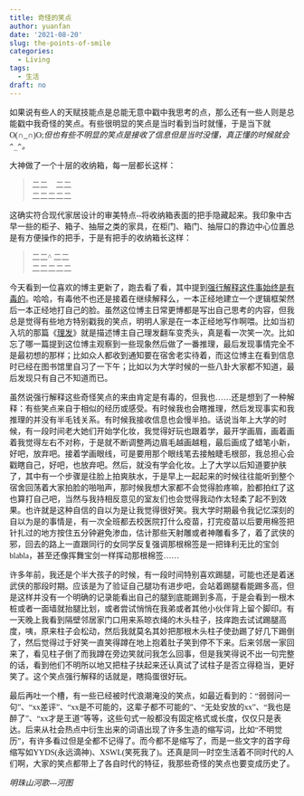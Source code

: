 ```yaml
---
title: 奇怪的笑点
author: yuanfan
date: '2021-08-20'
slug: the-points-of-smile
categories:
  - Living
tags:
  - 生活
draft: no
---
```


<font face="微软雅黑">

<!--more-->

如果说有些人的天赋技能点是总能无意中戳中我思考的点，那么还有一些人则是总能戳中我奇怪的笑点。有些很明显的笑点是当时看到当时就懂，于是当下就O(∩_∩)O;_但也有些不明显的笑点是接收了信息但是当时没懂，真正懂的时候就会`^_^`。_

大神做了一个十层的收纳箱，每一层都长这样：

>二二&emsp;二二 <br>
>二二二二二

这确实符合现代家居设计的审美特点--将收纳箱表面的把手隐藏起来。我印象中古早一些的柜子、箱子、抽屉之类的家具，在柜门、箱门、抽屉口的靠边中心位置总是有方便操作的把手，于是有把手的收纳箱长这样：

>二二^ 二二 <br>
>二二二二二

今天看到一位喜欢的博主更新了，跑去看了看，其中提到[强行解释这件事始终是有毒的](https://yufree.cn/cn/2021/08/18/pygmalion-effect/)。哈哈，有毒他不也还是接着在继续解释么，一本正经地建立一个逻辑框架然后一本正经地打自己的脸。虽然这位博主日常更博都是写出自己思考的内容，但我总是觉得有些地方特别戳我的笑点，明明人家是在一本正经地写作啊喂。比如当初入坑的那篇《[理发](https://yufree.cn/cn/2020/05/31/haircut/)》就是描述博主自己理发翻车变秃头，真是看一次笑一次。比如忘了哪一篇提到这位博主观察到一些现象然后做了一番推理，最后发现事情完全不是最初想的那样；比如众人都收到通知要在宿舍老实待着，而这位博主在看到信息时已经在图书馆里自习了一下午；比如以为大学时候的一些八卦大家都不知道，最后发现只有自己不知道而已。

虽然说强行解释这些奇怪笑点的来由肯定是有毒的，但我也……还是想到了一种解释：有些笑点来自于相似的经历或感受。有时候我也会瞎推理，然后发现事实和我推理的并没有半毛钱关系。有时候我接收信息也会慢半拍。话说当年上大学的时候，有一段时间老大她们开始学化妆，我觉得好玩也跟着学，最开学画眉，画着画着我觉得左右不对称，于是就不断调整两边眉毛越画越粗，最后画成了蜡笔小新，好吧，放弃吧。接着学画眼线，可是要用那个眼线笔去接触睫毛根部，我总担心会戳瞎自己，好吧，也放弃吧。然后，就没有学会化妆。上了大学以后知道要护肤了，其中有一个步骤是往脸上拍爽肤水，于是早上一起起来的时候往往能听到整个宿舍回荡着大家拍脸的啪啪声，那时候我想大家都不会觉得脸疼嘛，脸都拍红了这也算打自己吧，当然与我持相反意见的室友们也会觉得我动作太轻柔了起不到效果。也许就是这种自信的自以为是让我觉得很好笑。我大学时期最令我记忆深刻的自以为是的事情是，有一次全班都去校医院打什么疫苗，打完疫苗以后要用棉签把针扎过的地方按住五分钟避免渗血，估计那些天射雕或者神雕看多了，着了武侠的邪，回去的路上一直跟同行的女同学反复强调那根棉签是一把锋利无比的宝剑blabla，甚至还像挥舞宝剑一样挥动那根棉签……

许多年前，我还是个半大孩子的时候，有一段时间特别喜欢踢腿，可能也还是着迷武侠的那段时期。应该是为了验证自己腿功有进步吧，会站着踢腿看能踢多高，但是这样并没有一个明确的记录能看出自己的腿到底能踢到多高，于是会看到一根木桩或者一面墙就抬腿比划，或者尝试悄悄在我弟或者其他小伙伴背上留个脚印。有一天晚上我看到隔壁邻居家门口用来系晾衣绳的木头柱子，技痒跑去试试踢腿高度，咦，原来柱子会松动，然后我就莫名其妙把那根木头柱子使劲踢了好几下踢倒了，然后觉得过于好笑一直笑得蹲在地上抱着肚子笑到停不下来。后来邻居一家回来了，看见柱子倒了而我蹲在旁边笑就问我怎么回事，但是我笑得说不出一句完整的话，看到他们不明所以地又把柱子扶起来还认真试了试柱子是否立得稳当，更好笑了。这个笑点强行解释的话就是，瞎捣蛋很好玩。

最后再吐一个槽，有一些已经被时代浪潮淹没的笑点，如最近看到的：“弱弱问一句”、“xx差评”、“xx是不可能的，这辈子都不可能的”、“无处安放的xx”、“我也是醉了”、“xx才是王道”等等，这些句式一般都没有固定格式或长度，仅仅只是表达。后来从社会热点中衍生出来的词语出现了许多生造的缩写词，比如“不明觉历”，有许多看过但是全都不记得了。而今都不是缩写了，而是一些文字的首字母缩写如YYDS(永远滴神)、XSWL(笑死我了)。还真是同一时空生活着不同时代的人们啊，大家的笑点都带上了各自时代的特征，我那些奇怪的笑点也要变成历史了。

*明珠山河歌---河图*
